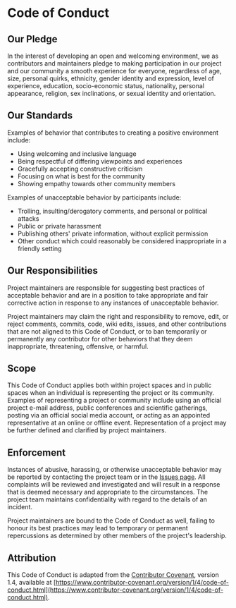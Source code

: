 # Code of Conduct

## Our Pledge

In the interest of developing an open and welcoming environment, we as contributors and maintainers pledge to making participation in our project and our community a smooth experience for everyone, regardless of age, size, personal quirks, ethnicity, gender identity and expression, level of experience, education, socio-economic status, nationality, personal appearance, religion, sex inclinations, or sexual identity and orientation.

## Our Standards

Examples of behavior that contributes to creating a positive environment include:

- Using welcoming and inclusive language
- Being respectful of differing viewpoints and experiences
- Gracefully accepting constructive criticism
- Focusing on what is best for the community
- Showing empathy towards other community members

Examples of unacceptable behavior by participants include:

- Trolling, insulting/derogatory comments, and personal or political attacks
- Public or private harassment
- Publishing others' private information, without explicit permission
- Other conduct which could reasonably be considered inappropriate in a friendly setting

## Our Responsibilities

Project maintainers are responsible for suggesting best practices of acceptable behavior and are in a position to take appropriate and fair corrective action in response to any instances of unacceptable behavior.

Project maintainers may claim the right and responsibility to remove, edit, or reject comments, commits, code, wiki edits, issues, and other contributions that are not aligned to this Code of Conduct, or to ban temporarily or permanently any contributor for other behaviors that they deem inappropriate, threatening, offensive, or harmful.

## Scope

This Code of Conduct applies both within project spaces and in public spaces when an individual is representing the project or its community. Examples of representing a project or community include using an official project e-mail address, public conferences and scientific gatherings, posting via an official social media account, or acting as an appointed representative at an online or offline event. Representation of a project may be further defined and clarified by project maintainers.

## Enforcement

Instances of abusive, harassing, or otherwise unacceptable behavior may be reported by contacting the project team or in the [Issues page](https://github.com/kumiori/irrevolutions/issues). All complaints will be reviewed and investigated and will result in a response that is deemed necessary and appropriate to the circumstances. The project team maintains confidentiality with regard to the details of an incident. 

Project maintainers are bound to the Code of Conduct as well, failing to honour its best practices may lead to temporary or permanent repercussions as determined by other members of the project's leadership.

## Attribution

This Code of Conduct is adapted from the [Contributor Covenant](https://www.contributor-covenant.org), version 1.4, available at [https://www.contributor-covenant.org/version/1/4/code-of-conduct.html](https://www.contributor-covenant.org/version/1/4/code-of-conduct.html).